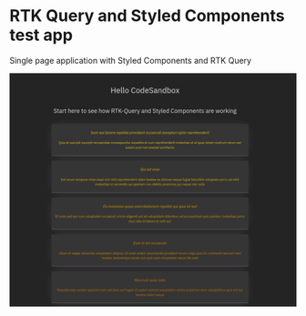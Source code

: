 # RTK Query and Styled Components test app

Single page application with Styled Components and RTK Query

![example page](./simple-page.png)
